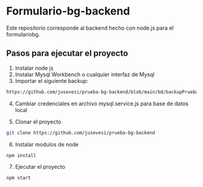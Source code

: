 # Formulario-bg-backend

Este repositorio corresponde al backend hecho con node.js para el formulariobg.

## Pasos para ejecutar el proyecto

1. Instalar node js
2. Instalar Mysql Workbench o cualquier interfaz de Mysql
3. Importar el siguiente backup:
```sh
https://github.com/jusevesi/prueba-bg-backend/blob/main/bd/backupPruebabg.sql
```
4. Cambiar credenciales en archivo mysql.service.js para base de datos local
   
5. Clonar el proyecto
```sh
git clone https://github.com/jusevesi/prueba-bg-backend
```
6. Instalar modulos de node
```sh
npm install
```   
7. Ejecutar el proyecto
```sh
npm start
```
